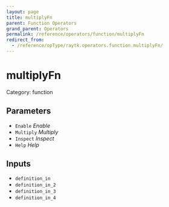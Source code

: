 ```yaml
---
layout: page
title: multiplyFn
parent: Function Operators
grand_parent: Operators
permalink: /reference/operators/function/multiplyFn
redirect_from:
  - /reference/opType/raytk.operators.function.multiplyFn/
---
```


# multiplyFn

Category: function



## Parameters

* `Enable` *Enable*
* `Multiply` *Multiply*
* `Inspect` *Inspect*
* `Help` *Help*

## Inputs

* `definition_in`
* `definition_in_2`
* `definition_in_3`
* `definition_in_4`